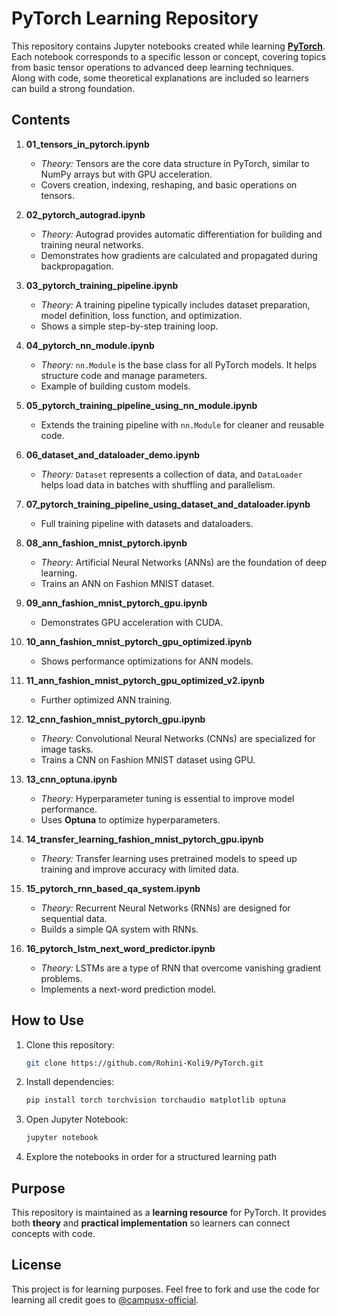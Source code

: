 # PyTorch Learning Repository

This repository contains Jupyter notebooks created while learning [**PyTorch**](https://pytorch.org/).  
Each notebook corresponds to a specific lesson or concept, covering topics from basic tensor operations to advanced deep learning techniques.  
Along with code, some theoretical explanations are included so learners can build a strong foundation.


## Contents

1. **01_tensors_in_pytorch.ipynb**  
   - *Theory:* Tensors are the core data structure in PyTorch, similar to NumPy arrays but with GPU acceleration.  
   - Covers creation, indexing, reshaping, and basic operations on tensors.  

2. **02_pytorch_autograd.ipynb**  
   - *Theory:* Autograd provides automatic differentiation for building and training neural networks.  
   - Demonstrates how gradients are calculated and propagated during backpropagation.  

3. **03_pytorch_training_pipeline.ipynb**  
   - *Theory:* A training pipeline typically includes dataset preparation, model definition, loss function, and optimization.  
   - Shows a simple step-by-step training loop.  

4. **04_pytorch_nn_module.ipynb**  
   - *Theory:* `nn.Module` is the base class for all PyTorch models. It helps structure code and manage parameters.  
   - Example of building custom models.  

5. **05_pytorch_training_pipeline_using_nn_module.ipynb**  
   - Extends the training pipeline with `nn.Module` for cleaner and reusable code.  

6. **06_dataset_and_dataloader_demo.ipynb**  
   - *Theory:* `Dataset` represents a collection of data, and `DataLoader` helps load data in batches with shuffling and parallelism.  

7. **07_pytorch_training_pipeline_using_dataset_and_dataloader.ipynb**  
   - Full training pipeline with datasets and dataloaders.  

8. **08_ann_fashion_mnist_pytorch.ipynb**  
   - *Theory:* Artificial Neural Networks (ANNs) are the foundation of deep learning.  
   - Trains an ANN on Fashion MNIST dataset.  

9. **09_ann_fashion_mnist_pytorch_gpu.ipynb**  
   - Demonstrates GPU acceleration with CUDA.  

10. **10_ann_fashion_mnist_pytorch_gpu_optimized.ipynb**  
    - Shows performance optimizations for ANN models.  

11. **11_ann_fashion_mnist_pytorch_gpu_optimized_v2.ipynb**  
    - Further optimized ANN training.  

12. **12_cnn_fashion_mnist_pytorch_gpu.ipynb**  
    - *Theory:* Convolutional Neural Networks (CNNs) are specialized for image tasks.  
    - Trains a CNN on Fashion MNIST dataset using GPU.  

13. **13_cnn_optuna.ipynb**  
    - *Theory:* Hyperparameter tuning is essential to improve model performance.  
    - Uses **Optuna** to optimize hyperparameters.  

14. **14_transfer_learning_fashion_mnist_pytorch_gpu.ipynb**  
    - *Theory:* Transfer learning uses pretrained models to speed up training and improve accuracy with limited data.  

15. **15_pytorch_rnn_based_qa_system.ipynb**  
    - *Theory:* Recurrent Neural Networks (RNNs) are designed for sequential data.  
    - Builds a simple QA system with RNNs.  

16. **16_pytorch_lstm_next_word_predictor.ipynb**  
    - *Theory:* LSTMs are a type of RNN that overcome vanishing gradient problems.  
    - Implements a next-word prediction model.  


## How to Use
1. Clone this repository:
   ```bash
   git clone https://github.com/Rohini-Koli9/PyTorch.git

2. Install dependencies:

   ```bash
   pip install torch torchvision torchaudio matplotlib optuna
   ```
3. Open Jupyter Notebook:

   ```bash
   jupyter notebook
   ```
4. Explore the notebooks in order for a structured learning path

## Purpose

This repository is maintained as a **learning resource** for PyTorch.
It provides both **theory** and **practical implementation** so learners can connect concepts with code.

## License

This project is for learning purposes. Feel free to fork and use the code for learning all credit goes to [@campusx-official](https://github.com/campusx-official).
